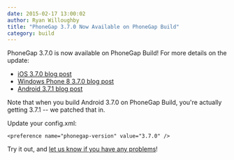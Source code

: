 ```yaml
---
date: 2015-02-17 13:00:02
author: Ryan Willoughby
title: "PhoneGap 3.7.0 Now Available on PhoneGap Build"
category: build
---
```


PhoneGap 3.7.0 is now available on PhoneGap Build! For more details on the update:

- [iOS 3.7.0 blog post](http://cordova.apache.org/announcements/2014/11/06/cordova-ios-3.7.0.html)
- [Windows Phone 8 3.7.0 blog post](http://cordova.apache.org/announcements/2014/11/06/cordova-wp-windows-3.7.0.html)
- [Android 3.7.1 blog post](http://cordova.apache.org/announcements/2015/02/06/cordova-android-3.7.1.html)

Note that when you build Android 3.7.0 on PhoneGap Build, you're actually getting 3.7.1 -- we patched that in.

Update your config.xml:

    <preference name="phonegap-version" value="3.7.0" />

Try it out, and [let us know if you have any problems](http://community.phonegap.com)!